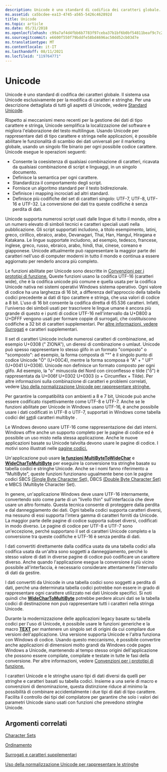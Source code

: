 ```yaml
---
description: Unicode è uno standard di codifica dei caratteri globale. Il sistema usa Unicode esclusivamente per la modifica di caratteri e stringhe. Per una descrizione dettagliata di tutti gli aspetti di Unicode, vedere Standard Unicode.
ms.assetid: ca5bcdee-ea13-4745-a565-5426c462892d
title: Unicode
ms.topic: article
ms.date: 05/31/2018
ms.openlocfilehash: c99a7af4d4fbb6b7783f97ceba37b1bf6b0bf54811beaf9c7c2348ec0125c73b
ms.sourcegitcommit: e6600f550f79bddfe58bd4696ac50dd52cb03d7e
ms.translationtype: MT
ms.contentlocale: it-IT
ms.lasthandoff: 08/11/2021
ms.locfileid: "119764771"
---
```

# <a name="unicode"></a>Unicode

Unicode è uno standard di codifica dei caratteri globale. Il sistema usa Unicode esclusivamente per la modifica di caratteri e stringhe. Per una descrizione dettagliata di tutti gli aspetti di Unicode, vedere [Standard Unicode](https://www.unicode.org/standard/standard.html).

Rispetto ai meccanismi meno recenti per la gestione dei dati di tipo carattere e stringa, Unicode semplifica la localizzazione del software e migliora l'elaborazione del testo multilingue. Usando Unicode per rappresentare dati di tipo carattere e stringa nelle applicazioni, è possibile abilitare le funzionalità di scambio dei dati universali per il marketing globale, usando un singolo file binario per ogni possibile codice carattere. Unicode esegue le operazioni seguenti:

-   Consente la coesistenza di qualsiasi combinazione di caratteri, ricavata da qualsiasi combinazione di script e linguaggi, in un singolo documento.
-   Definisce la semantica per ogni carattere.
-   Standardizza il comportamento degli script.
-   Fornisce un algoritmo standard per il testo bidirezionale.
-   Definisce i mapping incrociati ad altri standard.
-   Definisce più codifiche del set di caratteri singolo: UTF-7, UTF-8, UTF-16 e UTF-32. La conversione dei dati tra queste codifiche è senza perdita di dati.

Unicode supporta numerosi script usati dalle lingue di tutto il mondo, oltre a un numero elevato di simboli tecnici e caratteri speciali usati nella pubblicazione. Gli script supportati includono, a titolo esempimento, latini, greco, cirillico, ebraico, arabo, Devanagari, Thai, Han, Hangul, Hiragana e Katakana. Le lingue supportate includono, ad esempio, tedesco, francese, inglese, greco, russo, ebraico, arabo, hindi, thai, cinese, coreano e giapponese. Unicode attualmente può rappresentare la maggior parte dei caratteri nell'uso di computer moderni in tutto il mondo e continua a essere aggiornato per renderlo ancora più completo.

Le funzioni abilitate per Unicode sono descritte in [Convenzioni per i prototipi di funzione.](conventions-for-function-prototypes.md) Queste funzioni usano la codifica UTF-16 (caratteri wide), che è la codifica unicode più comune e quella usata per la codifica Unicode nativa nei sistemi operativi Windows sistema operativo. Ogni valore di codice ha una larghezza di [](code-pages.md) 16 bit, a differenza dell'approccio della tabella codici precedente ai dati di tipo carattere e stringa, che usa valori di codice a 8 bit. L'uso di 16 bit consente la codifica diretta di 65.536 caratteri. Infatti, l'universo dei simboli usati per trascrivere le lingue umane è ancora più grande di questo e i punti di codice UTF-16 nell'intervallo da U+D800 a U+DFFF vengono usati per formare coppie di surrogati, che costituiscono codifiche a 32 bit di caratteri supplementari. Per [altre informazioni, vedere Surrogati](surrogates-and-supplementary-characters.md) e caratteri supplementari.

Il set di caratteri Unicode include numerosi caratteri di combinazione, ad esempio U+0308 (" ZIONA"), un dieresi di combinazione o umlaut. Unicode può spesso rappresentare lo stesso glifo in un formato "composto" o "scomposto": ad esempio, la forma composta di "°" è il singolo punto di codice Unicode "Ò" (U+00C4), mentre la forma scomposa è "A" + " UF" (U+0041 U+0308). Unicode non definisce un formato composto per ogni glifo. Ad esempio, la "o" minuscola del Nord con circonflesso e tilde ("ỗ") è rappresentata da U+006f U+0302 U+0303 (o + Circumflex + Tilde). Per altre informazioni sulla combinazione di caratteri e problemi correlati, vedere [Uso della normalizzazione Unicode per rappresentare stringhe.](using-unicode-normalization-to-represent-strings.md)

Per garantire la compatibilità con ambienti a 8 e 7 bit, Unicode può anche essere codificato rispettivamente come UTF-8 e UTF-7. Anche se le funzioni abilitate per Unicode in Windows usano UTF-16, è anche possibile usare i dati codificati in UTF-8 o UTF-7, supportati in Windows come tabella codici del [set](code-pages.md)di caratteri multibyte .

Le Windows devono usare UTF-16 come rappresentazione dei dati interni. Windows offre anche un supporto completo per le pagine di codice ed è possibile un uso misto nella stessa applicazione. Anche le nuove applicazioni basate su Unicode talvolta devono usare le pagine di codice. I motivi sono illustrati nelle [pagine codici.](code-pages.md)

Un'applicazione può usare [**le funzioni MultiByteToWideChar**](/windows/win32/api/Stringapiset/nf-stringapiset-multibytetowidechar) e [**WideCharToMultiByte**](/windows/win32/api/Stringapiset/nf-stringapiset-widechartomultibyte) per eseguire la conversione tra stringhe basate su tabella codici e stringhe Unicode. Anche se i nomi fanno riferimento a "MultiByte", queste funzioni funzionano ugualmente bene con le pagine codici SBCS [(Single Byte Character Set),](single-byte-character-sets.md) DBCS [(Double Byte Character Set)](double-byte-character-sets.md) e MBCS (Multibyte Character Set).

In genere, un'applicazione Windows deve usare UTF-16 internamente, convertendo solo come parte di un "livello thin" sull'interfaccia che deve usare un altro formato. Questa tecnica consente di proteggere dalla perdita e dal danneggiamento dei dati. Ogni tabella codici supporta caratteri diversi, ma nessuno di essi supporta l'intera gamma di caratteri forniti da Unicode. La maggior parte delle pagine di codice supporta subset diversi, codificati in modo diverso. Le pagine di codice per UTF-8 e UTF-7 sono un'eccezione, perché supportano il set di caratteri Unicode completo e la conversione tra queste codifiche e UTF-16 è senza perdita di dati.

I dati convertiti direttamente dalla codifica usata da una tabella codici alla codifica usata da un'altra sono soggetti a danneggiamento, perché lo stesso valore di dati in diverse pagine di codice può codificare un carattere diverso. Anche quando l'applicazione esegue la conversione il più vicino possibile all'interfaccia, è necessario considerare attentamente l'intervallo di dati da gestire.

I dati convertiti da Unicode in una tabella codici sono soggetti a perdita di dati, perché una determinata tabella codici potrebbe non essere in grado di rappresentare ogni carattere utilizzato nei dati Unicode specifici. Si noti quindi che [**WideCharToMultiByte**](/windows/win32/api/Stringapiset/nf-stringapiset-widechartomultibyte) potrebbe perdere alcuni dati se la tabella codici di destinazione non può rappresentare tutti i caratteri nella stringa Unicode.

Durante la modernizzazione delle applicazioni legacy basate su tabella codici per l'uso di Unicode, è possibile usare le funzioni generiche e la macro [**TEXT**](/windows/win32/api/Winnt/nf-winnt-text) per mantenere un singolo set di origini da cui compilare due versioni dell'applicazione. Una versione supporta Unicode e l'altra funziona con Windows di codice. Usando questo meccanismo, è possibile convertire anche applicazioni di dimensioni molto grandi da Windows code pages Windows a Unicode, mantenendo al tempo stesso origini dell'applicazione che possono essere compilate, compilate e testate in tutte le fasi della conversione. Per altre informazioni, vedere [Convenzioni per i prototipi di funzione.](conventions-for-function-prototypes.md)

I caratteri Unicode e le stringhe usano tipi di dati diversi da quelli per stringhe e caratteri basati su tabella codici. Insieme a una serie di macro e convenzioni di denominazione, questa distinzione riduce al minimo la possibilità di combinare accidentalmente i due tipi di dati di tipo carattere. Facilita il controllo dei tipi del compilatore per garantire che solo i valori dei parametri Unicode siano usati con funzioni che prevedono stringhe Unicode.

## <a name="related-topics"></a>Argomenti correlati

<dl> <dt>

[Character Sets](character-sets.md)
</dt> <dt>

[Ordinamento](sorting.md)
</dt> <dt>

[Surrogati e caratteri supplementari](surrogates-and-supplementary-characters.md)
</dt> <dt>

[Uso della normalizzazione Unicode per rappresentare le stringhe](using-unicode-normalization-to-represent-strings.md)
</dt> </dl>

 

 



